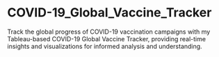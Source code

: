 # COVID-19_Global_Vaccine_Tracker
Track the global progress of COVID-19 vaccination campaigns with my Tableau-based COVID-19 Global Vaccine Tracker, providing real-time insights and visualizations for informed analysis and understanding.

